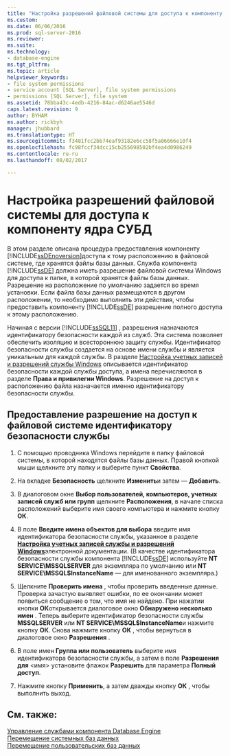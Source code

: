 ```yaml
---
title: "Настройка разрешений файловой системы для доступа к компоненту ядра СУБД | Документы Майкрософт"
ms.custom: 
ms.date: 06/06/2016
ms.prod: sql-server-2016
ms.reviewer: 
ms.suite: 
ms.technology:
- database-engine
ms.tgt_pltfrm: 
ms.topic: article
helpviewer_keywords:
- file system permissions
- service account [SQL Server], file system permissions
- permissions [SQL Server], file system
ms.assetid: 78bba43c-4edb-4216-84ac-d6246ae5546d
caps.latest.revision: 9
author: BYHAM
ms.author: rickbyh
manager: jhubbard
ms.translationtype: HT
ms.sourcegitcommit: f3481fcc2bb74eaf93182e6cc58f5a06666e10f4
ms.openlocfilehash: fc98fccf34dcc15cb255698502bf4ea4d0986249
ms.contentlocale: ru-ru
ms.lasthandoff: 08/02/2017

---
```

# <a name="configure-file-system-permissions-for-database-engine-access"></a>Настройка разрешений файловой системы для доступа к компоненту ядра СУБД
  В этом разделе описана процедура предоставления компоненту [!INCLUDE[ssDEnoversion](../../includes/ssdenoversion-md.md)]доступа к тому расположению в файловой системе, где хранятся файлы базы данных. Служба компонента [!INCLUDE[ssDE](../../includes/ssde-md.md)] должна иметь разрешение файловой системы Windows для доступа к папке, в которой хранятся файлы базы данных. Разрешение на расположение по умолчанию задается во время установки. Если файла базы данных размещаются в другом расположении, то необходимо выполнить эти действия, чтобы предоставить компоненту [!INCLUDE[ssDE](../../includes/ssde-md.md)] разрешение полного доступа к этому расположению.  
  
 Начиная с версии [!INCLUDE[ssSQL11](../../includes/sssql11-md.md)] , разрешения назначаются идентификатору безопасности каждой из служб. Эта система позволяет обеспечить изоляцию и всестороннюю защиту службы. Идентификатор безопасности службы создается на основе имени службы и является уникальным для каждой службы. В разделе [Настройка учетных записей и разрешений службы Windows](../../database-engine/configure-windows/configure-windows-service-accounts-and-permissions.md) описывается идентификатор безопасности каждой службы доступа, а имена перечисляются в разделе **Права и привилегии Windows**. Разрешение на доступ к расположению файла назначается именно идентификатору безопасности службы.  
  
## <a name="to-grant-file-system-permission-to-the-per-service-sid"></a>Предоставление разрешение на доступ к файловой системе идентификатору безопасности службы  
  
1.  С помощью проводника Windows перейдите в папку файловой системы, в которой находятся файлы базы данных. Правой кнопкой мыши щелкните эту папку и выберите пункт **Свойства**.  
  
2.  На вкладке **Безопасность** щелкните **Изменить**и затем ― **Добавить**.  
  
3.  В диалоговом окне **Выбор пользователей, компьютеров, учетных записей служб или групп** щелкните **Расположения**, в начале списка расположений выберите имя своего компьютера и нажмите кнопку **ОК**.  
  
4.  В поле **Введите имена объектов для выбора** введите имя идентификатора безопасности службы, указанное в разделе [**Настройка учетных записей службы и разрешений Windows**](../../database-engine/configure-windows/configure-windows-service-accounts-and-permissions.md)электронной документации. (В качестве идентификатора безопасности службы компонента [!INCLUDE[ssDE](../../includes/ssde-md.md)] используйте **NT SERVICE\MSSQLSERVER** для экземпляра по умолчанию или **NT SERVICE\MSSQL$InstanceName** — для именованного экземпляра.)  
  
5.  Щелкните **Проверить имена** , чтобы проверить введенные данные. Проверка зачастую выявляет ошибки, по ее окончании может появиться сообщение о том, что имя не найдено. При нажатии кнопки **ОК**открывается диалоговое окно **Обнаружено несколько имен** . Теперь выберите идентификатор безопасности службы **MSSQLSERVER** или **NT SERVICE\MSSQL$InstanceName**и нажмите кнопку **ОК**.  Снова нажмите кнопку **ОК** , чтобы вернуться в диалоговое окно **Разрешения** .   
6.  В поле имен **Группа или пользователь** выберите имя идентификатора безопасности службы, а затем в поле **Разрешения для** \<имя> установите флажок **Разрешить** для параметра **Полный доступ**.  
  
7. Нажмите кнопку **Применить**, а затем дважды кнопку **ОК** , чтобы выполнить выход.  
  
## <a name="see-also"></a>См. также:  
 [Управление службами компонента Database Engine](../../database-engine/configure-windows/manage-the-database-engine-services.md)   
 [Перемещение системных баз данных](../../relational-databases/databases/move-system-databases.md)   
 [Перемещение пользовательских баз данных](../../relational-databases/databases/move-user-databases.md)  
  
  

